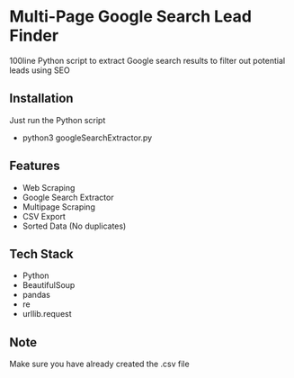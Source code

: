 # Multi-Page Google Search Lead Finder
100line Python script to extract Google search results to filter out potential leads using SEO

## Installation
Just run the Python script
- python3 googleSearchExtractor.py


## Features

- Web Scraping
- Google Search Extractor
- Multipage Scraping
- CSV Export
- Sorted Data (No duplicates)

## Tech Stack

- Python
- BeautifulSoup
- pandas
- re
- urllib.request

## Note
Make sure you have already created the .csv file
